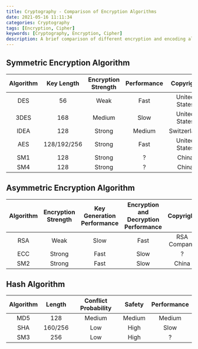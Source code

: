 ```yaml
---
title: Cryptography - Comparison of Encryption Algorithms
date: 2021-05-16 11:11:34
categories: Cryptography
tags: [Encryption, Cipher]
keywords: [Cryptography, Encryption, Cipher]
description: A brief comparison of different encryption and encoding algorithms.
---
```

## Symmetric Encryption Algorithm

| Algorithm  | Key Length  | Encryption Strength | Performance | Copyright     |
| :--------: | :---------: | :-----------------: | :---------: | :-----------: |
| DES        | 56          | Weak                | Fast        | United States |
| 3DES       | 168         | Medium              | Slow        | United States |
| IDEA       | 128         | Strong              | Medium      | Switzerland   |
| AES        | 128/192/256 | Strong              | Fast        | United States |
| SM1        | 128         | Strong              | ?           | China         |
| SM4        | 128         | Strong              | ?           | China         |

## Asymmetric Encryption Algorithm

| Algorithm  | Encryption Strength | Key Generation Performance | Encryption and Decryption Performance | Copyright     |
| :--------: | :-----------------: | :------------------------: | :-----------------------------------: | :-----------: |
| RSA        | Weak                | Slow                       | Fast                                  | RSA Company   |
| ECC        | Strong              | Fast                       | Slow                                  | ?             |
| SM2        | Strong              | Fast                       | Slow                                  | China         |

## Hash Algorithm

| Algorithm  | Length  | Conflict Probability | Safety | Performance |
| :--------: | :-----: | :------------------: | :----: | :---------: |
| MD5        | 128     | Medium               | Medium | Medium      |
| SHA        | 160/256 | Low                  | High   | Slow        |
| SM3        | 256     | Low                  | High   | ?           |